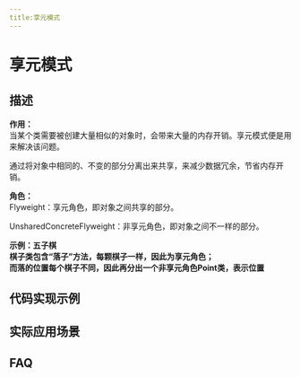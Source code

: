 ```yaml
---
title:享元模式
---
```


# 享元模式

## 描述

**作用：**  
当某个类需要被创建大量相似的对象时，会带来大量的内存开销。享元模式便是用来解决该问题。

通过将对象中相同的、不变的部分分离出来共享，来减少数据冗余，节省内存开销。

**角色：**  
Flyweight：享元角色，即对象之间共享的部分。

UnsharedConcreteFlyweight：非享元角色，即对象之间不一样的部分。

**示例：五子棋**  
**棋子类包含“落子”方法，每颗棋子一样，因此为享元角色；**  
**而落的位置每个棋子不同，因此再分出一个非享元角色Point类，表示位置**  

## 代码实现示例

## 实际应用场景

## FAQ